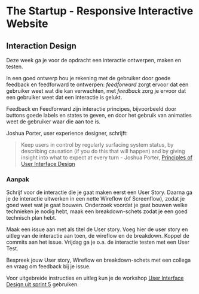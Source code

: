 # The Startup - Responsive Interactive Website

## Interaction Design

Deze week ga je voor de opdracht een interactie ontwerpen, maken en testen. 

In een goed ontwerp hou je rekening met de gebruiker door goede feedback en feedforward te ontwerpen: *feedforward* zorgt ervoor dat een gebruiker weet wat die kan verwachten, met *feedback* zorg je ervoor dat een gebruiker weet dat een interactie is gelukt. 

Feedback en Feedforward zijn interactie principes, bijvoorbeeld door buttons goede labels en states te geven, en door het gebruik van animaties weet de gebruiker waar die aan toe is.

Joshua Porter, user experience designer, schrijft:
> Keep users in control by regularly surfacing system status, by describing causation (if you do this that will happen) and by giving insight into what to expect at every turn - Joshua Porter, [Principles of User Interface Design](http://bokardo.com/principles-of-user-interface-design/)


### Aanpak

Schrijf voor de interactie die je gaat maken eerst een User Story. Daarna ga je de interactie uitwerken in een nette Wireflow (of Screenflow), zodat je goed weet wat je gaat bouwen. Onderzoek voordat je gaat bouwen welke technieken je nodig hebt, maak een breakdown-schets zodat je een goed technisch plan hebt.

Maak een issue aan met als titel de User story. Voeg hier de user story en uitleg van de interactie aan toen, de wireflow en de breakdown. Koppel de commits aan het issue. Vrijdag ga je o.a. de interactie testen met een User Test.

Bespreek  jouw User story, Wireflow en breakdown-schets met een collega en vraag om feedback bij je issue.


Voor uitgebreide instructies en uitleg kun je de workshop [User Interface Design uit sprint 5](https://github.com/fdnd-task/fix-the-flow-interactive-website/blob/main/docs/user-interface-design.md) gebruiken.



<!--
Met de User Interface (UI) wordt de ‘voorkant’ van een website of app bedoeld, het gedeelte dat de gebruiker ziet en interactie mee heeft. De UI bestaat uit het ontwerp, de layout met teksten en plaatjes, en interactieve elementen, zoals buttons, navigatie en formulieren.

In een goed ontwerp hou je rekening met de gebruiker. Zorg ervoor dat de UI voor de gebruiker duidelijk is door feedback en feedforward te ontwerpen: zorg ervoor dat een gebruiker weet wat die kan verwachten, *feedforward*, en of een interactie is gelukt, *feedback*. Niks is vervelender dan op een knop klikken en er gebeurt niets of iets anders dan je verwacht... Joshua Porter, user experience designer, schrijft:

> Keep users in control by regularly surfacing system status, by describing causation (if you do this that will happen) and by giving insight into what to expect at every turn - Joshua Porter, [Principles of User Interface Design](http://bokardo.com/principles-of-user-interface-design/)

Deze sprint ga je een interactie ontwerpen en bouwen. Voorbeelden van interactie zijn stap voor stap door een vragenlijst klikken, een filter systeem, of een menu open en dicht klappen.

## Aanpak

Eerst ga je bedenken welke interactie je gaat maken en voor wie. Hiervoor schrijf je een *User Story*.

Daarna ga je de interactie ontwerpen in een *Wireflow*, zodat je goed weet wat je gaat bouwen. 

Voor de interactie heb je JavaScript nodig. Onderzoek eerst het *JavaScript 3-stappenplan* dat je nodig hebt, en maak een breakdown-schets van je technische plan. 

Tijdens de code/design reviews deze sprint krijg je feedback op je code en ga je de interactie leren testen met een User test. 



## User Story

Voordat je een Wireflow gaat tekenen, moet je eerst goed beschrijven wie de gebruiker is en wat de doelen van de gebruiker zijn. Daarna kun je met een *User Story* de interactie beschrijven die je gaat ontwerpen.

Een *User Story* is een korte beschrijving (story) van wat een gebruiker (user) wil. Het is een kort verhaaltje, geschreven vanuit de gebruiker, en het maakt duidelijk wat een gebruiker wil. Bijvoobeeld: `Als een online shopper, wil ik de mogelijkheid hebben om producten te vergelijken, zodat ik de beste keuze kan maken en geld kan besparen.`

In een *User Story* staat niet de oplossing beschreven of hoe iets er uit moet zien. Het is een 'ontwerpprobleem". Een 'User Story' beschrijft wat een gebruiker moet kunnen doen plus het gewenste resultaat. Daarna kan je door iteratief te werken, door te ontwerpen en bouwen em testen, de beste oplossing voor het 'probleem' proberen te maken. 

Een *User Story* volg een vaste schrijfwijze: 

![Als <gebruiker> wil ik <functionaliteit> zodat <meerwaarde>.](user-story.png)

1. Schrijf eerst wie de gebruiker is van jouw opdracht en wat de gebruiker wil bereiken, wat is de _User Goal_?
2. Schrijf een _User Story_ van een interactief element dat je wil gaan maken: `Als <gebruiker> wil ik <functionaliteit> zodat <meerwaarde>` — bespreek eventueel met een mentor of docent of dit haalbaar is deze sprint.
3. Maak een issue aan met de *User Story*. Hier ga je het ontwerp en uitwerking van de interactie in bijhouden.

#### Bronnen

- [Wat is een User Story?](https://agilescrumgroup.nl/wat-is-een-user-story/)



## Wireflow

Voor deze opdracht ga je eerst de interactie uitwerken in een Wireflow. Daarna ga je de interactie coderen met HTML, CSS en JS.

Een Wireflow toont een aantal schermen van een interactie. Het is nuttig om uit te denken wat een gebruiker te zien krijgt als die iets op een pagina doet, zoals een filter systeem gebruiken of met een carrousel verschillende plaatjes of producten bekijken.

![Wireflow schets](wireflow-uitleg.png)
_Met een Wireflow laat je zien hoe een interactie op een pagina eruit komt te zien, hier zie je het gebruiken van een zoekformulier om verhalen te vinden._

Teken een Wireflow die alle mogelijke output, de belangrijkste userflow en de interactie duidelijk maakt. Een Wireflow toont opeenvolgende wireframes met de verschillende states/schermen die een gebruiker te zien krijgt.

1. Schets alle mogelijke output (states en/of schermen) die een gebruiker te zien krijgt
2. Geef met een andere kleur de interactie aan. Op welke elementen klikt een gebruiker? Of scrollen of draggen?
3. Geef met pijlen de _User Flow_ aan
4. Geef elke state een nummer en titel
5. Voeg de wireflow toe aan het issue dat je hebt aangemaakt en bespreek het met een mentor. Schrijf de feedback die je krijgt bij het issue (of laat de mentor feedback schrijven op het issue)

### Bronnen

- [Wireflows: When, Why & How to Use Them](https://medium.com/@webkeyz/wireflows-when-why-how-to-use-them-b4c04d169f81)




## JavaScript 3 stappenplan

Voor het bouwen van de interactie heb je JavaScript nodig. Met JS kun je een *Click* of bijvoorbeeld *Drag and Drop* detecteren en daar vervolgens iets mee doen... Dit noemen we het 3 stappenplan: Eerst _selecteer_ je de elementen die je nodig hebt voor de interactie, daarna voeg je een _event_ toe om de interactie te detecteren, als laatste koppel je een _CSS class_ met een animatie of iets anders. 

1. Maak van je Wireflow een Breakdown schets met de technieken die je nodig hebt voor de interactie.
2. Gebruik het artikel *Hey designers, if you only know one thing about JavaScript, this is what I would recommend* om te onderzoeken hoe je met HTML, CSS en JS een interactie kan bouwen.
3. Voeg de Breakdown schets toe aan het issue en bespreek met een mentor of docent of dat haalbaar is. Schrijf feedback op je plan bij het issue.
4. Code code code.
 
 ### Bronnen

- [Hey designers, if you only know one thing about JavaScript, this is what I would recommend](https://css-tricks.com/videos/150-hey-designers-know-one-thing-javascript-recommend/)

-->